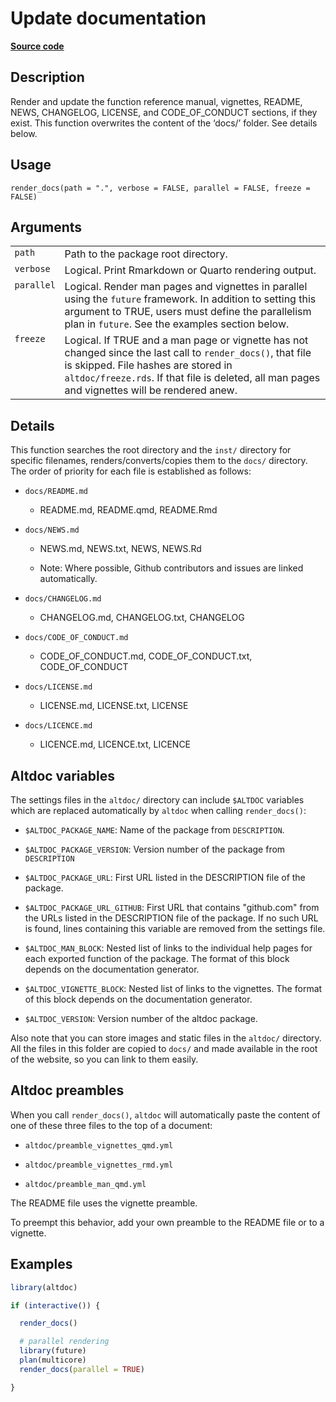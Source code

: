 
# Update documentation

[**Source code**](https://github.com/etiennebacher/altdoc/tree/main/R/render_docs.R#L46)

## Description

Render and update the function reference manual, vignettes, README,
NEWS, CHANGELOG, LICENSE, and CODE_OF_CONDUCT sections, if they exist.
This function overwrites the content of the ‘docs/’ folder. See details
below.

## Usage

<pre><code class='language-R'>render_docs(path = ".", verbose = FALSE, parallel = FALSE, freeze = FALSE)
</code></pre>

## Arguments

<table>
<tr>
<td style="white-space: nowrap; font-family: monospace; vertical-align: top">
<code id="render_docs_:_path">path</code>
</td>
<td>
Path to the package root directory.
</td>
</tr>
<tr>
<td style="white-space: nowrap; font-family: monospace; vertical-align: top">
<code id="render_docs_:_verbose">verbose</code>
</td>
<td>
Logical. Print Rmarkdown or Quarto rendering output.
</td>
</tr>
<tr>
<td style="white-space: nowrap; font-family: monospace; vertical-align: top">
<code id="render_docs_:_parallel">parallel</code>
</td>
<td>
Logical. Render man pages and vignettes in parallel using the
<code>future</code> framework. In addition to setting this argument to
TRUE, users must define the parallelism plan in <code>future</code>. See
the examples section below.
</td>
</tr>
<tr>
<td style="white-space: nowrap; font-family: monospace; vertical-align: top">
<code id="render_docs_:_freeze">freeze</code>
</td>
<td>
Logical. If TRUE and a man page or vignette has not changed since the
last call to <code>render_docs()</code>, that file is skipped. File
hashes are stored in <code>altdoc/freeze.rds</code>. If that file is
deleted, all man pages and vignettes will be rendered anew.
</td>
</tr>
</table>

## Details

This function searches the root directory and the
<code style="white-space: pre;">inst/</code> directory for specific
filenames, renders/converts/copies them to the
<code style="white-space: pre;">docs/</code> directory. The order of
priority for each file is established as follows:

<ul>
<li>

<code>docs/README.md</code>

<ul>
<li>

README.md, README.qmd, README.Rmd

</li>
</ul>
</li>
<li>

<code>docs/NEWS.md</code>

<ul>
<li>

NEWS.md, NEWS.txt, NEWS, NEWS.Rd

</li>
<li>

Note: Where possible, Github contributors and issues are linked
automatically.

</li>
</ul>
</li>
<li>

<code>docs/CHANGELOG.md</code>

<ul>
<li>

CHANGELOG.md, CHANGELOG.txt, CHANGELOG

</li>
</ul>
</li>
<li>

<code>docs/CODE_OF_CONDUCT.md</code>

<ul>
<li>

CODE_OF_CONDUCT.md, CODE_OF_CONDUCT.txt, CODE_OF_CONDUCT

</li>
</ul>
</li>
<li>

<code>docs/LICENSE.md</code>

<ul>
<li>

LICENSE.md, LICENSE.txt, LICENSE

</li>
</ul>
</li>
<li>

<code>docs/LICENCE.md</code>

<ul>
<li>

LICENCE.md, LICENCE.txt, LICENCE

</li>
</ul>
</li>
</ul>

## Altdoc variables

The settings files in the <code style="white-space: pre;">altdoc/</code>
directory can include <code style="white-space: pre;">$ALTDOC</code>
variables which are replaced automatically by <code>altdoc</code> when
calling <code>render_docs()</code>:

<ul>
<li>

<code style="white-space: pre;">$ALTDOC_PACKAGE_NAME</code>: Name of the
package from <code>DESCRIPTION</code>.

</li>
<li>

<code style="white-space: pre;">$ALTDOC_PACKAGE_VERSION</code>: Version
number of the package from <code>DESCRIPTION</code>

</li>
<li>

<code style="white-space: pre;">$ALTDOC_PACKAGE_URL</code>: First URL
listed in the DESCRIPTION file of the package.

</li>
<li>

<code style="white-space: pre;">$ALTDOC_PACKAGE_URL_GITHUB</code>: First
URL that contains "github.com" from the URLs listed in the DESCRIPTION
file of the package. If no such URL is found, lines containing this
variable are removed from the settings file.

</li>
<li>

<code style="white-space: pre;">$ALTDOC_MAN_BLOCK</code>: Nested list of
links to the individual help pages for each exported function of the
package. The format of this block depends on the documentation
generator.

</li>
<li>

<code style="white-space: pre;">$ALTDOC_VIGNETTE_BLOCK</code>: Nested
list of links to the vignettes. The format of this block depends on the
documentation generator.

</li>
<li>

<code style="white-space: pre;">$ALTDOC_VERSION</code>: Version number
of the altdoc package.

</li>
</ul>

Also note that you can store images and static files in the
<code style="white-space: pre;">altdoc/</code> directory. All the files
in this folder are copied to
<code style="white-space: pre;">docs/</code> and made available in the
root of the website, so you can link to them easily.

## Altdoc preambles

When you call <code>render_docs()</code>, <code>altdoc</code> will
automatically paste the content of one of these three files to the top
of a document:

<ul>
<li>

<code>altdoc/preamble_vignettes_qmd.yml</code>

</li>
<li>

<code>altdoc/preamble_vignettes_rmd.yml</code>

</li>
<li>

<code>altdoc/preamble_man_qmd.yml</code>

</li>
</ul>

The README file uses the vignette preamble.

To preempt this behavior, add your own preamble to the README file or to
a vignette.

## Examples

``` r
library(altdoc)

if (interactive()) {

  render_docs()

  # parallel rendering
  library(future)
  plan(multicore)
  render_docs(parallel = TRUE)

}
```
